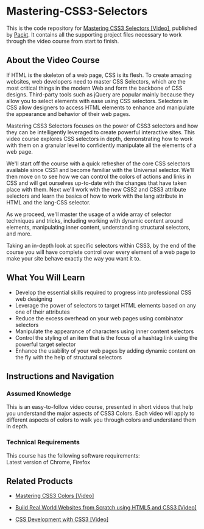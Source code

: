 # Mastering-CSS3-Selectors
This is the code repository for [Mastering CSS3 Selectors [Video]](https://www.packtpub.com/web-development/mastering-css3-selectors-video), published by [Packt](https://www.packtpub.com/?utm_source=github). It contains all the supporting project files necessary to work through the video course from start to finish.

## About the Video Course
	
If HTML is the skeleton of a web page, CSS is its flesh. To create amazing websites, web developers need to master CSS Selectors, which are the most critical things in the modern Web and form the backbone of CSS designs. Third-party tools such as jQuery are popular mainly because they allow you to select elements with ease using CSS selectors. Selectors in CSS allow designers to access HTML elements to enhance and manipulate the appearance and behavior of their web pages.

Mastering CSS3 Selectors focuses on the power of CSS3 selectors and how they can be intelligently leveraged to create powerful interactive sites. This video course explores CSS selectors in depth, demonstrating how to work with them on a granular level to confidently manipulate all the elements of a web page.

We'll start off the course with a quick refresher of the core CSS selectors available since CSS1 and become familiar with the Universal selector. We'll then move on to see how we can control the colors of actions and links in CSS and will get ourselves up-to-date with the changes that have taken place with them. Next we'll work with the new CSS2 and CSS3 attribute selectors and learn the basics of how to work with the lang attribute in HTML and the lang-CSS selector.

As we proceed, we'll master the usage of a wide array of selector techniques and tricks, including working with dynamic content around elements, manipulating inner content, understanding structural selectors, and more.

Taking an in-depth look at specific selectors within CSS3, by the end of the course you will have complete control over every element of a web page to make your site behave exactly the way you want it to.


<H2>What You Will Learn</H2>
<DIV class=book-info-will-learn-text>
<UL>
<LI>Develop the essential skills required to progress into professional CSS web designing
<LI>Leverage the power of selectors to target HTML elements based on any one of their attributes
<LI>Reduce the excess overhead on your web pages using combinator selectors 
<LI>Manipulate the appearance of characters using inner content selectors
<LI>Control the styling of an item that is the focus of a hashtag link using the powerful target selector
<LI>Enhance the usability of your web pages by adding dynamic content on the fly with the help of structural selectors 
</LI></UL></DIV>

## Instructions and Navigation
### Assumed Knowledge
This is an easy-to-follow video course, presented in short videos that help you understand the major aspects of CSS3 Colors. Each video will apply to different aspects of colors to walk you through colors and understand them in depth.
### Technical Requirements
This course has the following software requirements:<br/>
Latest version of Chrome, Firefox

## Related Products
* [Mastering CSS3 Colors [Video]](https://www.packtpub.com/web-development/mastering-css3-colors-video)

* [Build Real World Websites from Scratch using HTML5 and CSS3 [Video]](https://www.packtpub.com/web-development/build-real-world-websites-scratch-using-html5-and-css3-video)

* [CSS Development with CSS3 [Video]](https://www.packtpub.com/web-development/css-development-css3-video)

